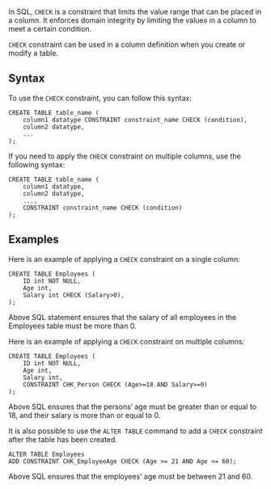 

In SQL, `CHECK` is a constraint that limits the value range that can be placed in a column. It enforces domain integrity by limiting the values in a column to meet a certain condition.

`CHECK` constraint can be used in a column definition when you create or modify a table.

## Syntax

To use the `CHECK` constraint, you can follow this syntax:

```
CREATE TABLE table_name (
    column1 datatype CONSTRAINT constraint_name CHECK (condition),
    column2 datatype,
    ...
);
```

If you need to apply the `CHECK` constraint on multiple columns, use the following syntax:

```
CREATE TABLE table_name (
    column1 datatype,
    column2 datatype,
    ...,
    CONSTRAINT constraint_name CHECK (condition)
);
```

## Examples

Here is an example of applying a `CHECK` constraint on a single column:

```
CREATE TABLE Employees (
    ID int NOT NULL,
    Age int,
    Salary int CHECK (Salary>0),
);
```

Above SQL statement ensures that the salary of all employees in the Employees table must be more than 0.

Here is an example of applying a `CHECK` constraint on multiple columns:

```
CREATE TABLE Employees (
    ID int NOT NULL,
    Age int,
    Salary int,
    CONSTRAINT CHK_Person CHECK (Age>=18 AND Salary>=0)
);
```

Above SQL ensures that the persons’ age must be greater than or equal to 18, and their salary is more than or equal to 0.

It is also possible to use the `ALTER TABLE` command to add a `CHECK` constraint after the table has been created.

```
ALTER TABLE Employees
ADD CONSTRAINT CHK_EmployeeAge CHECK (Age >= 21 AND Age <= 60);
```

Above SQL ensures that the employees’ age must be between 21 and 60.